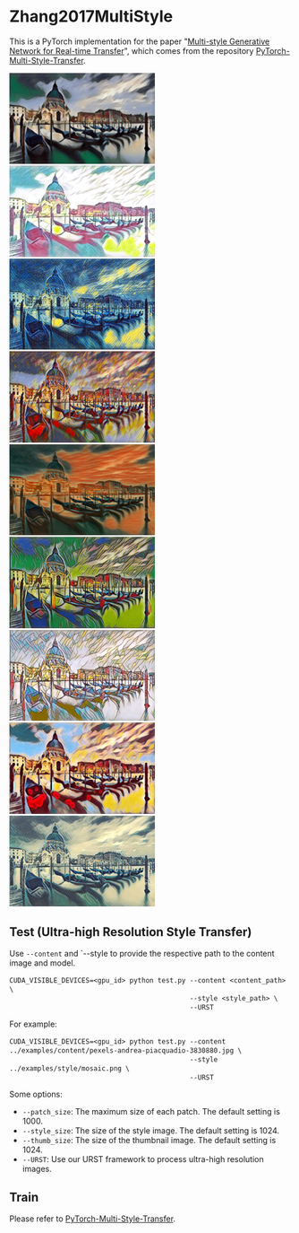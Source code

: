 # Zhang2017MultiStyle

This is a PyTorch implementation for the paper "[Multi-style Generative Network for Real-time Transfer](https://arxiv.org/abs/1703.06953)", which comes from the repository [PyTorch-Multi-Style-Transfer](https://github.com/zhanghang1989/PyTorch-Multi-Style-Transfer).

<img src ="images/1.jpg" width="260px" /> <img src ="images/2.jpg" width="260px" />
<img src ="images/3.jpg" width="260px" />
<img src ="images/4.jpg" width="260px" />
<img src ="images/5.jpg" width="260px" />
<img src ="images/6.jpg" width="260px" />
<img src ="images/7.jpg" width="260px" />
<img src ="images/8.jpg" width="260px" />
<img src ="images/9.jpg" width="260px" />



## Test (Ultra-high Resolution Style Transfer)

Use `--content` and `--style to provide the respective path to the content image and model.

```shell
CUDA_VISIBLE_DEVICES=<gpu_id> python test.py --content <content_path> \
                                             --style <style_path> \
                                             --URST
```

For example:

```shell
CUDA_VISIBLE_DEVICES=<gpu_id> python test.py --content ../examples/content/pexels-andrea-piacquadio-3830880.jpg \
                                             --style ../examples/style/mosaic.png \
                                             --URST
```

Some options:

* `--patch_size`: The maximum size of each patch. The default setting is 1000.
* `--style_size`: The size of the style image. The default setting is 1024.
* `--thumb_size`: The size of the thumbnail image. The default setting is 1024.
* `--URST`: Use our URST framework to process ultra-high resolution images.

## Train

Please refer to [PyTorch-Multi-Style-Transfer](https://github.com/zhanghang1989/PyTorch-Multi-Style-Transfer).